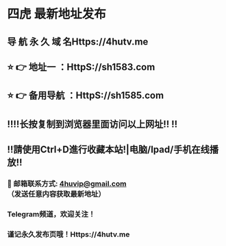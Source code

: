 # 四虎 最新地址发布 
## 导 航 永 久 域 名Https://4hutv.me
## ⭐️ 👉 地址一 ：HttpS://sh1583.com
## ⭐️ 👉 备用导航 ：HttpS://sh1585.com
## ‼️‼️长按复制到浏览器里面访问以上网址‼️  ‼️
## ‼️請使用Ctrl+D進行收藏本站!|电脑/Ipad/手机在线播放‼️
### 📧 邮箱联系方式: 4huvip@gmail.com （发送任意内容获取最新地址）
### Telegram频道，欢迎关注！
### 谨记永久发布页哦！Https://4hutv.me
